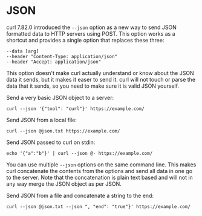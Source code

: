 # JSON

curl 7.82.0 introduced the `--json` option as a new way to send JSON formatted
data to HTTP servers using POST. This option works as a shortcut and provides
a single option that replaces these three:

    --data [arg]
    --header "Content-Type: application/json"
    --header "Accept: application/json"

This option doesn't make curl actually understand or know about the JSON data
it sends, but it makes it easer to send it. curl will not touch or parse the
data that it sends, so you need to make sure it is valid JSON yourself.

Send a very basic JSON object to a server:

    curl --json '{"tool": "curl"}' https://example.com/

Send JSON from a local file:

    curl --json @json.txt https://example.com/
    
Send JSON passed to curl on stdin:
    
    echo '{"a":"b"}' | curl --json @- https://example.com/

You can use multiple `--json` options on the same command line. This makes
curl concatenate the contents from the options and send all data in one go to
the server. Note that the concatenation is plain text based and will not in
any way merge the JSON object as per JSON.

Send JSON from a file and concatenate a string to the end:

    curl --json @json.txt --json ", "end": "true"}' https://example.com/

